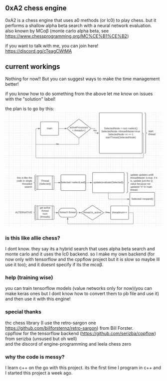 ## 0xA2 chess engine ##

0xA2 is a chess engine that uses a0 methods (or lc0) to play chess. but it performs a shallow alpha beta search with a neural network evaluation.             
also known by MCαβ (monte carlo alpha beta, see https://www.chessprogramming.org/MC%CE%B1%CE%B2)

if you want to talk with me, you can join here! https://discord.gg/cTeagCWtMA

## current workings ##
Nothing for now!! But you can suggest ways to make the time management better!  

if you know how to do something from the above let me know on issues with the "solution" label!  

the plan is to go by this:
![alt text](https://github.com/OfekShochat/0xA2_chessengine/blob/master/threaded_chessengine.png)

### is this like allie chess? ###
I dont know. they say its a hybrid search that uses alpha beta search and monte carlo and it uses the lc0 backend. so I make my own backend (for now only with tensorflow and the  cppflow project but it is slow so maybe Ill use it too); and it doesnt specify if its the mcαβ.

### help (training wise) ###
you can train tensorflow models (value networks only for now)(you can make keras ones but I dont know how to convert them to pb file and use it) and then use it with this engine!

### special thanks ###
thc chess library (I use the retro-sargon one https://github.com/billforsternz/retro-sargon) from Bill Forster.              
cppflow for the tensorflow backend (https://github.com/serizba/cppflow) from serizba  (unsused but oh well)           
and the discord of engine-programming and leela chess zero

### why the code is messy? ###
I learn c++ on the go with this project. its the first time I program in c++ and I started this project a week ago. 
